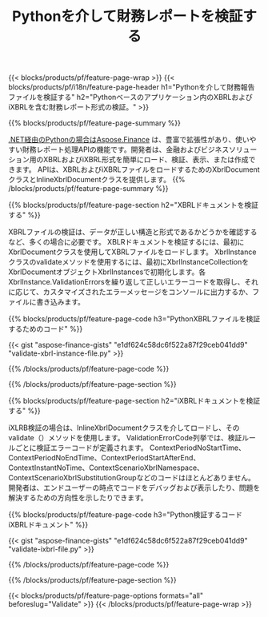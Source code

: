 ﻿---
title: Pythonを介して財務レポートを検証する
url: /ja/python-net/validate/
description:  Pythonライブラリを介してXBRLおよびiXBRLファイルの財務レポートを検証するためのPythonコード。
---
{{< blocks/products/pf/feature-page-wrap >}}
{{< blocks/products/pf/i18n/feature-page-header h1="Pythonを介して財務報告ファイルを検証する" h2="Pythonベースのアプリケーション内のXBRLおよびiXBRLを含む財務レポート形式の検証。" >}}

{{% blocks/products/pf/feature-page-summary %}}

[.NET経由のPythonの場合はAspose.Finance](https://products.aspose.com/finance/python-net/) は、豊富で拡張性があり、使いやすい財務レポート処理APIの機能です。開発者は、金融およびビジネスソリューション用のXBRLおよびiXBRL形式を簡単にロード、検証、表示、または作成できます。 APIは、XBRLおよびiXBRLファイルをロードするためのXbrlDocumentクラスとInlineXbrlDocumentクラスを提供します。
{{% /blocks/products/pf/feature-page-summary %}}

{{% blocks/products/pf/feature-page-section h2="XBRLドキュメントを検証する" %}}

XBRLファイルの検証は、データが正しい構造と形式であるかどうかを確認するなど、多くの場合に必要です。 XBLRドキュメントを検証するには、最初にXbrlDocumentクラスを使用してXBRLファイルをロードします。 XbrlInstanceクラスのvalidateメソッドを使用するには、最初にXbrlInstanceCollectionをXbrlDocumentオブジェクトXbrlInstancesで初期化します。各XbrlInstance.ValidationErrorsを繰り返して正しいエラーコードを取得し、それに応じて、カスタマイズされたエラーメッセージをコンソールに出力するか、ファイルに書き込みます。

{{% blocks/products/pf/feature-page-code h3="PythonXBRLファイルを検証するためのコード" %}}

{{< gist "aspose-finance-gists" "e1df624c58dc6f522a87f29ceb041dd9" "validate-xbrl-instance-file.py" >}} 

{{% /blocks/products/pf/feature-page-code %}}

{{% /blocks/products/pf/feature-page-section %}}

{{% blocks/products/pf/feature-page-section h2="iXBRLドキュメントを検証する" %}}

iXLRB検証の場合は、InlineXbrlDocumentクラスを介してロードし、そのvalidate（）メソッドを使用します。 ValidationErrorCode列挙では、検証ルールごとに検証エラーコードが定義されます。 ContextPeriodNoStartTime、ContextPeriodNoEndTime、ContextPeriodStartAfterEnd、ContextInstantNoTime、ContextScenarioXbrlNamespace、ContextScenarioXbrlSubstitutionGroupなどのコードはほとんどありません。開発者は、エンドユーザーの時点でコードをデバッグおよび表示したり、問題を解決するための方向性を示したりできます。

{{% blocks/products/pf/feature-page-code h3="Python検証するコードiXBRLドキュメント" %}}

{{< gist "aspose-finance-gists" "e1df624c58dc6f522a87f29ceb041dd9" "validate-ixbrl-file.py" >}}

{{% /blocks/products/pf/feature-page-code %}}

{{% /blocks/products/pf/feature-page-section %}}

{{< blocks/products/pf/feature-page-options formats="all" beforeslug="Validate" >}}
{{< /blocks/products/pf/feature-page-wrap >}}